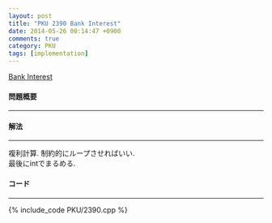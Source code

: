 ```yaml
---
layout: post
title: "PKU 2390 Bank Interest"
date: 2014-05-26 00:14:47 +0900
comments: true
category: PKU
tags: [implementation]
---
```


[Bank Interest](http://poj.org/problem?id=2390)

#### 問題概要

****

#### 解法

****

複利計算. 制約的にループさせればいい.  
最後にintでまるめる.

#### コード

****

{% include_code PKU/2390.cpp %}
